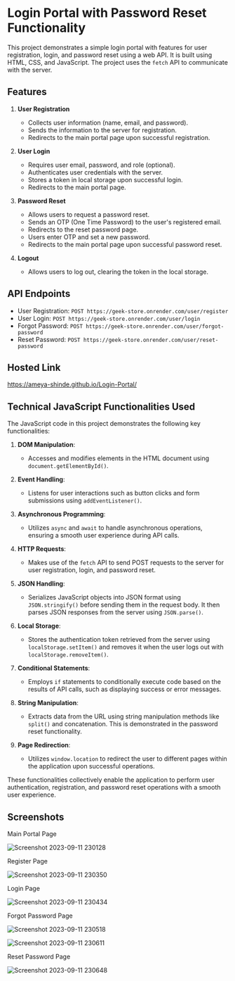 # Login Portal with Password Reset Functionality

This project demonstrates a simple login portal with features for user registration, login, and password reset using a web API. It is built using HTML, CSS, and JavaScript. The project uses the `fetch` API to communicate with the server.

## Features

1. **User Registration**
   - Collects user information (name, email, and password).
   - Sends the information to the server for registration.
   - Redirects to the main portal page upon successful registration.

2. **User Login**
   - Requires user email, password, and role (optional).
   - Authenticates user credentials with the server.
   - Stores a token in local storage upon successful login.
   - Redirects to the main portal page.

3. **Password Reset**
   - Allows users to request a password reset.
   - Sends an OTP (One Time Password) to the user's registered email.
   - Redirects to the reset password page.
   - Users enter OTP and set a new password.
   - Redirects to the main portal page upon successful password reset.

4. **Logout**
   - Allows users to log out, clearing the token in the local storage.

## API Endpoints

- User Registration: `POST https://geek-store.onrender.com/user/register`
- User Login: `POST https://geek-store.onrender.com/user/login`
- Forgot Password: `POST https://geek-store.onrender.com/user/forgot-password`
- Reset Password: `POST https://geek-store.onrender.com/user/reset-password`

## Hosted Link
https://ameya-shinde.github.io/Login-Portal/

## Technical JavaScript Functionalities Used

The JavaScript code in this project demonstrates the following key functionalities:

1. **DOM Manipulation**:
   - Accesses and modifies elements in the HTML document using `document.getElementById()`.

2. **Event Handling**:
   - Listens for user interactions such as button clicks and form submissions using `addEventListener()`.

3. **Asynchronous Programming**:
   - Utilizes `async` and `await` to handle asynchronous operations, ensuring a smooth user experience during API calls.

4. **HTTP Requests**:
   - Makes use of the `fetch` API to send POST requests to the server for user registration, login, and password reset.

5. **JSON Handling**:
   - Serializes JavaScript objects into JSON format using `JSON.stringify()` before sending them in the request body. It then parses JSON responses from the server using `JSON.parse()`.

6. **Local Storage**:
   - Stores the authentication token retrieved from the server using `localStorage.setItem()` and removes it when the user logs out with `localStorage.removeItem()`.

7. **Conditional Statements**:
   - Employs `if` statements to conditionally execute code based on the results of API calls, such as displaying success or error messages.

8. **String Manipulation**:
   - Extracts data from the URL using string manipulation methods like `split()` and concatenation. This is demonstrated in the password reset functionality.

9. **Page Redirection**:
   - Utilizes `window.location` to redirect the user to different pages within the application upon successful operations.

These functionalities collectively enable the application to perform user authentication, registration, and password reset operations with a smooth user experience.

## Screenshots
Main Portal Page

![Screenshot 2023-09-11 230128](https://github.com/Ameya-Shinde/HelloBonsai.com/assets/93002372/36bf845d-0b16-46a0-b99f-48381751ae36)

Register Page

![Screenshot 2023-09-11 230350](https://github.com/Ameya-Shinde/HelloBonsai.com/assets/93002372/5d3a876d-0987-4394-9030-32d711813a7c)

Login Page

![Screenshot 2023-09-11 230434](https://github.com/Ameya-Shinde/HelloBonsai.com/assets/93002372/c209d449-b473-4a6a-ba31-ec709d182256)

Forgot Password Page 

![Screenshot 2023-09-11 230518](https://github.com/Ameya-Shinde/HelloBonsai.com/assets/93002372/061a377a-aa48-452a-95b5-c089a695c648)

![Screenshot 2023-09-11 230611](https://github.com/Ameya-Shinde/HelloBonsai.com/assets/93002372/1dfdd476-96c3-45aa-b8fb-4a6ed14affc1)

Reset Password Page

![Screenshot 2023-09-11 230648](https://github.com/Ameya-Shinde/HelloBonsai.com/assets/93002372/bb39d58c-9356-41aa-8062-0c658d8f9441)
